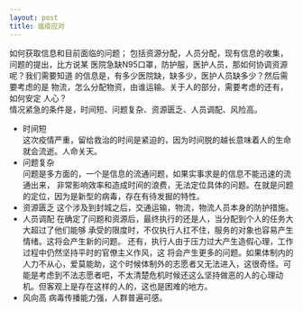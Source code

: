 ```yaml
---
layout: post
title: 瘟疫应对
---
```

如何获取信息和目前面临的问题；
包括资源分配，人员分配，现有信息的收集，问题的提出，比方说某
医院急缺N95口罩，防护服，医护人员，那如何协调资源呢？我们需要知道
的信息是，有多少医院缺，缺多少，医护人员缺多少？然后需要考虑的是
物流，怎么分配物资，由谁运输。关于人的部分，需要考虑的还有，如何安定
人心？  
情况紧急的条件是，时间短、问题复杂、资源匮乏、人员调配、风险高。
- 时间短  
这次疫情严重，留给救治的时间是紧迫的，因为时间脱的越长意味着人的生命
就会流逝。人命关天。
- 问题复杂  
问题是多方面的，一个是信息的流通问题，如果实事求是的信息不能迅速的流通出来，
非常影响效率和造成时间的浪费，无法定位具体的问题。在就是问题的定位，因为是新型的病毒，存在有待发掘的特性。
- 资源匮乏
这个涉及到封城之后，交通运输，物流，物流人员本身的防护措施。
- 人员调配
在确定了问题和资源后，最终执行的还是人，当分配到个人的任务大大超过了他们能够
承受的限度时，不仅执行人扛不住，服务的对象也容易产生情绪。这将会产生新的问题。
还有，执行人由于压力过大产生造假心理，工作过程中仍然坚持平时的官僚主义作风，这
将会产生更多的问题。如果体制内的人力不从心，爱莫能助，这个时候体制外的志愿者又无法进入，这很奇怪。可能是考虑到不法志愿者吧，不太清楚危机时候还这么坚持做恶的人的心理动机。但客观上是存在这样的人的，这也是困难的地方。
- 风向高
病毒传播能力强，人群普遍可感。

